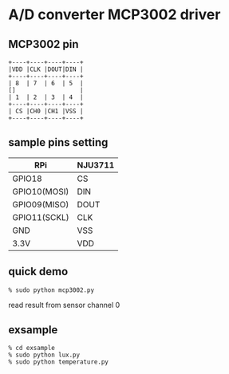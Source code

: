 # A/D converter MCP3002 driver


## MCP3002 pin
    +----+----+----+----+
    |VDD |CLK |DOUT|DIN |
    +----+----+----+----+
    | 8  | 7  | 6  | 5  |
    []                  |
    | 1  | 2  | 3  | 4  |
    +----+----+----+----+
    | CS |CH0 |CH1 |VSS |
    +----+----+----+----+

## sample pins setting
  RPi         |  NJU3711
--------------|--------------
GPIO18        | CS
GPIO10(MOSI)  | DIN
GPIO09(MISO)  | DOUT
GPIO11(SCKL)  | CLK
GND           | VSS
3.3V          | VDD
 
## quick demo

    % sudo python mcp3002.py 

read result from sensor channel 0

## exsample

	% cd exsample
    % sudo python lux.py
    % sudo python temperature.py
